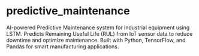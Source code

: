 # predictive_maintenance
AI-powered Predictive Maintenance system for industrial equipment using LSTM. Predicts Remaining Useful Life (RUL) from IoT sensor data to reduce downtime and optimize maintenance. Built with Python, TensorFlow, and Pandas for smart manufacturing applications.
